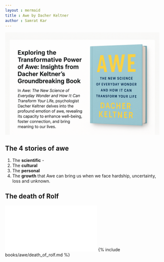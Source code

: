 ```yaml
---
layout : mermaid
title : Awe by Dacher Keltner
author : Samrat Kar
---
```


<img src="/assets/bookworm/Awe1.png">

## The 4 stories of awe
1. The **scientific** -  
2. The **cultural**
3. The **personal**
4. The **growth** that Awe can bring us when we face hardship, uncertainty, loss and unknown.

## The death of Rolf 

![](/_includes/books/awe/death_of_rolf.md)
{% include books/awe/death_of_rolf.md %}

